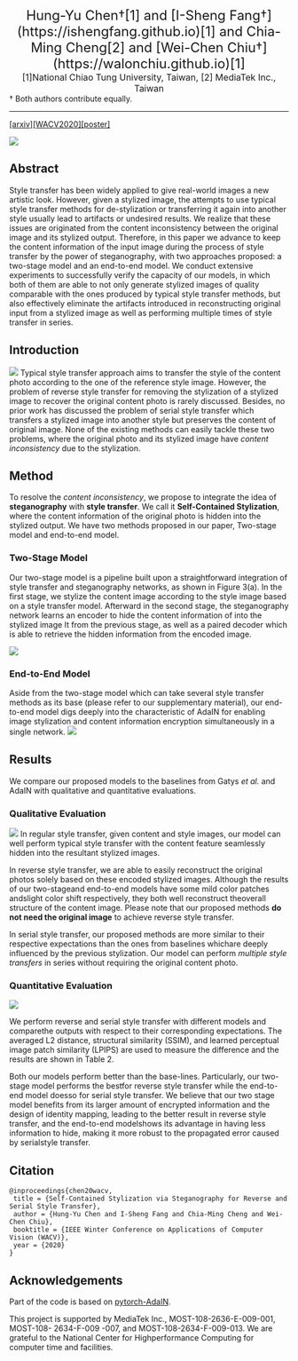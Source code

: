  <center><font size="5">
 Hung-Yu Chen†[1] and [I-Sheng Fang†](https://ishengfang.github.io)[1] and Chia-Ming Cheng[2] and [Wei-Chen Chiu†](https://walonchiu.github.io)[1]
</center></font>

 <center><font size="3">
 [1]National Chiao Tung University, Taiwan, [2] MediaTek Inc., Taiwan
 </center></font>
† Both authors contribute equally.

---------------------------------------
[[arxiv]](https://arxiv.org/pdf/1812.03910.pdf)[[WACV2020]](https://openaccess.thecvf.com/content_WACV_2020/html/Chen_Self-Contained_Stylization_via_Steganography_for_Reverse_and_Serial_Style_Transfer_WACV_2020_paper.html)[[poster]](./poster.pdf)

![](https://github.com/IShengFang/Self-Contained_Stylization/raw/master/teaser.png)

## Abstract 
Style transfer has been widely applied to give real-world images a new artistic look. However, given a stylized image, the attempts to use typical style transfer methods for de-stylization or transferring it again into another style usually lead to artifacts or undesired results. We realize that these issues are originated from the content inconsistency between the original image and its stylized output. Therefore, in this paper we advance to keep the content information of the input image during the process of style transfer by the power of steganography, with two approaches proposed: a two-stage model and an end-to-end model. We conduct extensive experiments to successfully verify the capacity of our models, in which both of them are able to not only generate stylized images of quality comparable with the ones produced by typical style transfer methods, but also effectively eliminate the artifacts introduced in reconstructing original input from a stylized image as well as performing multiple times of style transfer in series. 

## Introduction

![](./intro.gif)
Typical style transfer approach aims to transfer the style of the content photo according to the one of the reference style image. However, the problem of reverse style transfer for removing the stylization of a stylized image to recover the original content photo is rarely discussed. Besides, no prior work has discussed the problem of serial style transfer which transfers a stylized image into another style but preserves the content of original image. None of the existing methods can easily tackle these two problems, where the original photo and its stylized image have *content inconsistency* due to the stylization.

## Method
To resolve the *content inconsistency*, we propose to integrate the idea of **steganography** with **style transfer**. We call it **Self-Contained Stylization**, where the content information of the original photo is hidden into the stylized output. We have two methods proposed in our paper, Two-stage model and end-to-end model.

### Two-Stage Model
Our two-stage model is a pipeline built upon a straightforward integration of style transfer and steganography networks, as shown in Figure 3(a). In the first stage, we stylize the content image according to the style image based on a style transfer model. Afterward in the second stage, the steganography network learns an encoder to hide the content information of into the stylized image It from the previous stage, as well as a paired decoder which is able to retrieve the hidden information from the encoded image.

![](https://github.com/IShengFang/Self-Contained_Stylization/raw/master/two-stage/model.png)

### End-to-End Model

Aside from the two-stage model which can take several style transfer methods as its base (please refer to our supplementary material), our end-to-end model digs deeply into the characteristic of AdaIN for enabling image stylization and content information encryption simultaneously in a single network.
![](https://github.com/IShengFang/Self-Contained_Stylization/raw/master/end-to-end/model.png)

## Results
We compare our proposed models to the baselines from Gatys *et al.* and AdaIN with qualitative and quantitative evaluations.

### Qualitative Evaluation
![](https://github.com/IShengFang/Self-Contained_Stylization/raw/master/result.gif)
In regular style transfer, given content and style images, our model can well perform typical style transfer with the content feature seamlessly hidden into the resultant stylized images. 

In reverse style transfer, we are able to easily reconstruct the original photos solely based on these encoded stylized images. Although the results of our two-stageand end-to-end models have some mild color patches andslight color shift respectively, they both well reconstruct theoverall structure of the content image. Please note that our proposed methods **do not need the original image** to achieve reverse style transfer.

In serial style transfer, our proposed methods are more similar to their respective expectations than the ones from baselines whichare deeply influenced by the previous stylization. Our model can perform *multiple style transfers* in series without requiring the original content photo.



### Quantitative Evaluation
![](https://github.com/IShengFang/Self-Contained_Stylization/raw/master/quant.png)

We perform reverse and serial style transfer with different models and comparethe outputs with respect to their corresponding expectations. The averaged L2 distance, structural similarity (SSIM), and learned perceptual image patch similarity (LPIPS) are used to measure the difference and the results are shown in Table 2. 

Both our models perform better than the base-lines. Particularly, our two-stage model performs the bestfor reverse style transfer while the end-to-end model doesso for serial style transfer. We believe that our two stage model benefits from its larger amount of encrypted information and the design of identity mapping, leading to the better result in reverse style transfer, and the end-to-end modelshows its advantage in having less information to hide, making it more robust to the propagated error caused by serialstyle transfer.
## Citation
```
@inproceedings{chen20wacv,
 title = {Self-Contained Stylization via Steganography for Reverse and Serial Style Transfer},
 author = {Hung-Yu Chen and I-Sheng Fang and Chia-Ming Cheng and Wei-Chen Chiu},
 booktitle = {IEEE Winter Conference on Applications of Computer Vision (WACV)},
 year = {2020}
} 
```

## Acknowledgements
Part of the code is based on [pytorch-AdaIN](https://github.com/naoto0804/pytorch-AdaIN).

This project is supported by MediaTek Inc., MOST-108-2636-E-009-001, MOST-108- 2634-F-009 -007, and MOST-108-2634-F-009-013. We are grateful to the National Center for Highperformance Computing for computer time and facilities.
